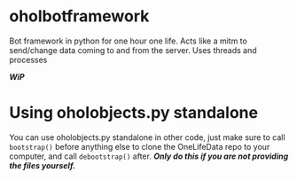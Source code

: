 # oholbotframework
Bot framework in python for one hour one life.
Acts like a mitm to send/change data coming to and from the server. Uses threads and processes

***WiP***

# Using oholobjects.py standalone
You can use oholobjects.py standalone in other code,
just make sure to call `bootstrap()` before anything else to clone the OneLifeData repo to your computer,
and call `debootstrap()` after.
***Only do this if you are not providing the files yourself.***